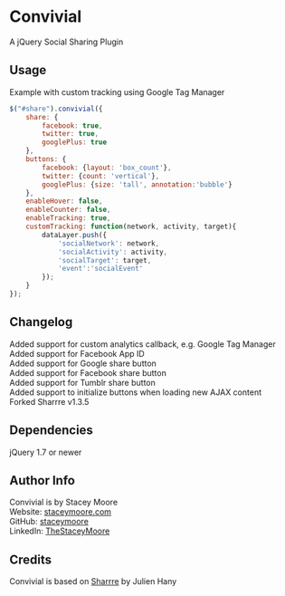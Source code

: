 Convivial
=========
A jQuery Social Sharing Plugin

Usage
-----
Example with custom tracking using Google Tag Manager
```javascript
$("#share").convivial({
	share: {
		facebook: true,
		twitter: true,
		googlePlus: true
	},
	buttons: {
		facebook: {layout: 'box_count'},
		twitter: {count: 'vertical'},
		googlePlus: {size: 'tall', annotation:'bubble'}
	},
	enableHover: false,
	enableCounter: false,
	enableTracking: true,
	customTracking: function(network, activity, target){
		dataLayer.push({
			'socialNetwork': network,
			'socialActivity': activity,
			'socialTarget': target,
			'event':'socialEvent'
		});
	}
});
```

Changelog
---------
Added support for custom analytics callback, e.g. Google Tag Manager  
Added support for Facebook App ID  
Added support for Google share button  
Added support for Facebook share button  
Added support for Tumblr share button  
Added support to initialize buttons when loading new AJAX content  
Forked Sharrre v1.3.5

Dependencies
------------
jQuery 1.7 or newer

Author Info
-----------
Convivial is by Stacey Moore  
Website: [staceymoore.com](http://www.staceymoore.com/)  
GitHub: [staceymoore](https://github.com/staceymoore)  
LinkedIn: [TheStaceyMoore](http://linkedin.com/in/thestaceymoore)

Credits
-------
Convivial is based on [Sharrre](https://github.com/Julienh/Sharrre) by Julien Hany
